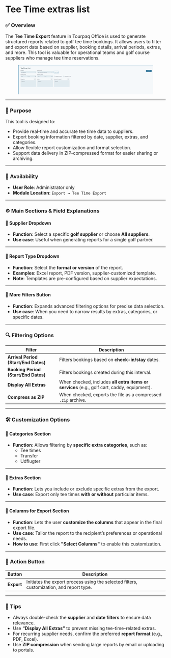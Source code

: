 # Tee Time extras list

### ✅ Overview

The **Tee Time Export** feature in Tourpaq Office is used to generate structured reports related to golf tee time bookings. It allows users to filter and export data based on supplier, booking details, arrival periods, extras, and more. This tool is valuable for operational teams and golf course suppliers who manage tee time reservations.

<figure><img src=".gitbook/assets/image (25) (1) (1) (1) (1).png" alt=""><figcaption></figcaption></figure>

***

### 🎯 Purpose

This tool is designed to:

* Provide real-time and accurate tee time data to suppliers.
* Export booking information filtered by date, supplier, extras, and categories.
* Allow flexible report customization and format selection.
* Support data delivery in ZIP-compressed format for easier sharing or archiving.

***

### 👤 Availability

* **User Role**: Administrator only
* **Module Location**: `Export → Tee Time Export`

***

### ⚙️ Main Sections & Field Explanations

#### 📌 Supplier Dropdown

* **Function**: Select a specific **golf supplier** or choose **All suppliers**.
* **Use case**: Useful when generating reports for a single golf partner.

***

#### 📌 Report Type Dropdown

* **Function**: Select the **format or version** of the report.
* **Examples**: Excel report, PDF version, supplier-customized template.
* **Note**: Templates are pre-configured based on supplier expectations.

***

#### 📌 More Filters Button

* **Function**: Expands advanced filtering options for precise data selection.
* **Use case**: When you need to narrow results by extras, categories, or specific dates.

***

### 🔍 Filtering Options

| Filter                               | Description                                                                                 |
| ------------------------------------ | ------------------------------------------------------------------------------------------- |
| **Arrival Period (Start/End Dates)** | Filters bookings based on **check-in/stay** dates.                                          |
| **Booking Period (Start/End Dates)** | Filters bookings created during this interval.                                              |
| **Display All Extras**               | When checked, includes **all extra items or services** (e.g., golf cart, caddy, equipment). |
| **Compress as ZIP**                  | When checked, exports the file as a compressed `.zip` archive.                              |

***

### 🛠️ Customization Options

#### 📌 Categories Section

* **Function**: Allows filtering by **specific extra categories**, such as:
  * Tee times
  * Transfer
  * Udflugter

***

#### 📌 Extras Section

* **Function**: Lets you include or exclude specific extras from the export.
* **Use case**: Export only tee times **with or without** particular items.

***

#### 📌 Columns for Export Section

* **Function**: Lets the user **customize the columns** that appear in the final export file.
* **Use case**: Tailor the report to the recipient’s preferences or operational needs.
* **How to use**: First click **"Select Columns"** to enable this customization.

***

### 🧮 Action Button

| Button     | Description                                                                              |
| ---------- | ---------------------------------------------------------------------------------------- |
| **Export** | Initiates the export process using the selected filters, customization, and report type. |

***

### 🧠 Tips&#x20;

* Always double-check the **supplier** and **date filters** to ensure data relevance.
* Use **“Display All Extras”** to prevent missing tee-time-related extras.
* For recurring supplier needs, confirm the preferred **report format** (e.g., PDF, Excel).
* Use **ZIP compression** when sending large reports by email or uploading to portals.
